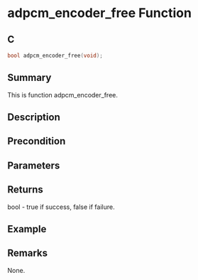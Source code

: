 # adpcm_encoder_free Function

## C

```c
bool adpcm_encoder_free(void);
```

## Summary

This is function adpcm_encoder_free. 

## Description


## Precondition


## Parameters


## Returns

bool  - true if success, false if failure.  

## Example


## Remarks

None.
